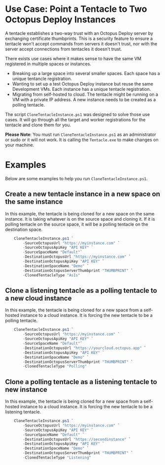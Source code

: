 # Use Case: Point a Tentacle to Two Octopus Deploy Instances
A tentacle establishes a two-way trust with an Octopus Deploy server by exchanging certificate thumbprints.  This is a security feature to ensure a tentacle won't accept commands from servers it doesn't trust, nor with the server accept connections from tentacles it doesn't trust.  

There exists use cases where it makes sense to have the same VM registered in multiple spaces or instances.

- Breaking up a large space into several smaller spaces.  Each space has a unique tentancle registration.
- Wanting to set up a test Octopus Deploy instance but reuse the same Development VMs.  Each instance has a unique tentacle registration.
- Migrating from self-hosted to cloud.  The tentacle might be running on a VM with a private IP address.  A new instance needs to be created as a polling tentacle.  

The script `CloneTentacleInstance.ps1` was designed to solve those use cases.  It will go through all the target and worker registrations for the tentacle and clone them for you.

**Please Note**: You must run `CloneTentacleInstance.ps1` as an administrator or sudo or it will not work.  It is calling the `Tentacle.exe` to make changes on your machine.

# Examples

Below are some examples to help you run `CloneTentacleInstance.ps1`.

## Create a new tentacle instance in a new space on the same instance

In this example, the tentacle is being cloned for a new space on the same instance.  It is taking whatever is on the source space and cloning it.  If it is polling tentacle on the source space, it will be a polling tentacle on the destination space.

```PowerShell
    CloneTentacleInstance.ps1 `
        -SourceOctopusUrl "https://myinstance.com" `
        -SourceOctopusApiKey "API KEY" `
        -SourceSpaceName "Default"`
        -DestinationOctopusUrl "https://myinstance.com" `
        -DestinationOctopusApiKey "API KEY" `
        -DestinationSpaceName "Demo" `
        -DestinationOctopusServerThumbprint "THUMBPRINT" `
        -ClonedTentacleType "AsIs"
```

## Clone a listening tentacle as a polling tentacle to a new cloud instance

In this example, the tentacle is being cloned for a new space from a self-hosted instance to a cloud instance.  It is forcing the new tentacle to be a polling tentacle.

```PowerShell
    CloneTentacleInstance.ps1 `
        -SourceOctopusUrl "https://myinstance.com" `
        -SourceOctopusApiKey "API KEY" `
        -SourceSpaceName "Default"`
        -DestinationOctopusUrl "https://yourcloud.octopus.app" `
        -DestinationOctopusApiKey "API KEY" `
        -DestinationSpaceName "Demo" `
        -DestinationOctopusServerThumbprint "THUMBPRINT" `
        -ClonedTentacleType "Polling"
```


## Clone a polling tentacle as a listening tentacle to new instance

In this example, the tentacle is being cloned for a new space from a self-hosted instance to a cloud instance.  It is forcing the new tentacle to be a listening tentacle.

```PowerShell
    CloneTentacleInstance.ps1 `
        -SourceOctopusUrl "https://myinstance.com" `
        -SourceOctopusApiKey "API KEY" `
        -SourceSpaceName "Default" `
        -DestinationOctopusUrl "https://secondinstance" `
        -DestinationOctopusApiKey "API KEY" `
        -DestinationSpaceName "Demo" `
        -DestinationOctopusServerThumbprint "THUMBPRINT" `
        -ClonedTentacleType "Listening"
```
